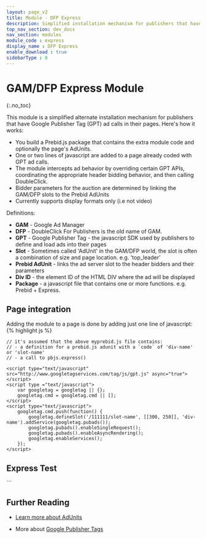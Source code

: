 ```yaml
---
layout: page_v2
title: Module - DFP Express
description: Simplified installation mechanism for publishers that have GAM/DFP in their pages
top_nav_section: dev_docs
nav_section: modules
module_code : express
display_name : DFP Express
enable_download : true
sidebarType : 8
---
```


<div class="bs-docs-section" markdown="1">

# GAM/DFP Express Module
{:.no_toc}

This module is a simplified alternate installation mechanism for publishers that have Google Publisher Tag (GPT) ad calls in their pages. Here's how it works:
 
* You build a Prebid.js package that contains the extra module code and optionally the page's AdUnits.
* One or two lines of javascript are added to a page already coded with GPT ad calls.
* The module intercepts ad behavior by overriding certain GPT APIs, coordinating the appropriate header bidding behavior, and then calling DoubleClick.
* Bidder parameters for the auction are determined by linking the GAM/DFP slots to the Prebid AdUnits
* Currently supports display formats only (i.e not video)

Definitions:

* **GAM** - Google Ad Manager
* **DFP** - DoubleClick For Publishers is the old name of GAM.
* **GPT** - Google Publisher Tag - the javascript SDK used by publishers to define and load ads into their pages
* **Slot** - Sometimes called 'AdUnit' in the GAM/DFP world, the slot is often a combination of size and page location. e.g. 'top_leader'
* **Prebid AdUnit** - links the ad server slot to the header bidders and their parameters
* **Div ID** - the element ID of the HTML DIV where the ad will be displayed
* **Package** - a javascript file that contains one or more functions. e.g. Prebid + Express.

## Page integration

Adding the module to a page is done by adding just one line of javascript:
{% highlight js %}
<script src="http://some.hosting.domain/path/prebid.js">
{% endhighlight %}

The prebid.js file needs to be loaded before the GPT library loads, unless you're willing to manage the timing with additional queue functions. The examples here assume the easiest integration, which is synchronous.

The prebid.js file must also be constructed so that it contains:
- the Prebid.js adunits with the code keyed to the GAM slot name or the div element ID
- a call to pbjs.express()

## Implementation

### Prepare the AdUnit Configuration

Create an AdUnits file and source control it in a separate local repository. E.g. my-prebid-config/pub123adUnits.js:
 
{% highlight js %}
     var pbjs = pbjs || {};
     pbjs.que = pbjs.que || [];
     pbjs.que.push(function() {
        pbjs.addAdUnits({
            code: 'door-medrect',   // must match DFP slot name
            // sizes are optional: Express will copy sizes from the DFP slot
            sizes: [[300, 250], [300,600]],
            bids: [{
                bidder: 'rubicon',
                params: {
                    accountId: 14062,
                    siteId: 70608,
                    zoneId: 472364
                }
            }]
        });
        pbjs.express(); // activates the DFP Express feature.
     });
{% endhighlight %}

Notes:

* The pbjs and pbjs.que variables need to be defined if not already defined on the page.
* The Express module will copy the sizes from the GPT slots if they're not specified in the PBJS AdUnits.
 
### Build the package
 
#### Step 1: Bundle the module code

Follow the basic build instructions on the Gihub repo's main README. To include the module, an additional option must be added to the the gulp build command:
 
{% highlight js %}
gulp build --modules=express
{% endhighlight %}
 
This command will build the following files:
 
- build/dist/prebid-core.js - the base Prebid code
- build/dist/express.js - additional code for DFP express 
- build/dist/prebid.js - a combined file with the base Prebid code and the DFP express code
 
#### Step 2: Append the AdUnits

If you've chosen to append the AdUnits right to the end of the package, use the command line to concatenate the files. e.g.

{% highlight js %}
cat build/dist/prebid.js my-prebid-config/pub123adUnits.js >> build/dist/prebid-express-with-adunits.js
{% endhighlight %}
 
#### Step 3: Publish the package(s) to your CDN

After testing, get your javascript file(s) out to your Content Delivery Network (CDN) as normal.

Note that there are more dynamic ways of combining these components for publishers or integrators ready to build a more advanced infrastructure.

## Functions

The DFP Express module adds one new function to Prebid:

{% highlight js %}
pbjs.express(AdUnits);
{% endhighlight %}

This function initiates the scanning of the in-page DFP slots, mapping them to Prebid AdUnits, kicking off the Prebid auction, and forwarding the results to DFP.

The AdUnits argument is optional -- if not provided it will look for AdUnits previously registered with pbjs.addAdUnits(). If no AdUnits can be found, it will return an error.

## Technical Details

- DoubleClick must be the primary ad server and the pages must use enableAsyncRendering
- The first call to googletag.display() will run auctions for AdUnits that have codes matching one of these two conditions:
  - AdUnit.code matches gptSlot.getAdUnitPath()
  - AdUnit.code matches gptSlot.getSlotElementId()
- Additional calls to display() (e.g. an infinite scroll scenario) will run auctions only for new GPT slots that have been defined since the last call to display().
- If googletag.disableInitialLoad() is called, then Prebid Express will not run auctions when display() is called. Instead it waits for a call to refresh().
- When refresh(gptSlots) is called, Express will run auctions for the array of slots provided, or if none is provided, then for all slots that have been defined on the page.
- Integration works whether enableSingleRequest is on or off, but we recommend single request
  - If enableSingleRequest is off, there are multiple calls to requestBids - one per slot

### Risks

The practice of intercepting GPT ad calls has precedence in the industry, but may not work in all scenarios. The publisher assumes all risks:

- The approach used by the module may not work in complex page implementations. We recommend thorough testing.
- Obtaining Google support may be more difficult with this module in the page.
- Google may change GPT such that this module stops operating correctly.

## Minimal Example

```
<meta charset="UTF8">
<html>
<head>
    // prebid.js needs to be loaded synchronously to make sure GPT doesn't fire before header bidding takes place
    <script src="http://some.hosting.domain/path/myprebid.js"></script>
    // it's assumed that the above myprebid.js file contains:
    // - a definition for a prebid.js adunit with a `code` of 'div-name' or 'slot-name'
    // - a call to pbjs.express()

    <script type="text/javascript" src="http://www.googletagservices.com/tag/js/gpt.js" async="true"></script>
    <script type ="text/javascript">
        var googletag = googletag || {};
        googletag.cmd = googletag.cmd || [];
    </script>
    <script type="text/javascript">
        googletag.cmd.push(function() {
            googletag.defineSlot('/111111/slot-name', [[300, 250]], 'div-name').addService(googletag.pubads());
            googletag.pubads().enableSingleRequest();
            googletag.pubads().enableAsyncRendering();
            googletag.enableServices();
        });
    </script>
</head>

<body>
<h2>Express Test</h2>
<div id='div-name'>
    <script type='text/javascript'>
    googletag.cmd.push(function() { googletag.display('div-name'); });
</script>
</div>
</body>
</html>
```

## Further Reading

+ [Learn more about AdUnits]({{site.baseurl}}/dev-docs/getting-started.html)

+ More about [Google Publisher Tags](https://developers.google.com/doubleclick-gpt/reference)

</div>
